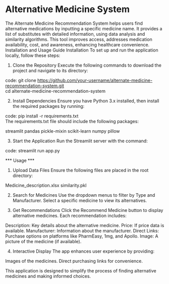 # Alternative Medicine System
The Alternate Medicine Recommendation System helps users find alternative medications by inputting a specific medicine name. It provides a list of substitutes with detailed information, using data analysis and similarity algorithms. This tool improves access, addresses medication availability, cost, and awareness, enhancing healthcare convenience.
Installation and Usage Guide
Installation
To set up and run the application locally, follow these steps:

1. Clone the Repository
Execute the following commands to download the project and navigate to its directory:

code:
git clone https://github.com/your-username/alternate-medicine-recommendation-system.git  
cd alternate-medicine-recommendation-system  

2. Install Dependencies
Ensure you have Python 3.x installed, then install the required packages by running:

code:
pip install -r requirements.txt  
The requirements.txt file should include the following packages:

streamlit
pandas
pickle-mixin
scikit-learn
numpy
pillow

3. Start the Application
Run the Streamlit server with the command:

code:
streamlit run app.py  

*** Usage ***
1. Upload Data Files
Ensure the following files are placed in the root directory:

Medicine_description.xlsx
similarity.pkl

2. Search for Medicines
Use the dropdown menus to filter by Type and Manufacturer.
Select a specific medicine to view its alternatives.

3. Get Recommendations
Click the Recommend Medicine button to display alternative medicines. Each recommendation includes:

Description: Key details about the alternative medicine.
Price: If price data is available.
Manufacturer: Information about the manufacturer.
Direct Links: Purchase options on platforms like PharmEasy, 1mg, and Apollo.
Image: A picture of the medicine (if available).

4. Interactive Display
The app enhances user experience by providing:

Images of the medicines.
Direct purchasing links for convenience.

This application is designed to simplify the process of finding alternative medicines and making informed choices.
